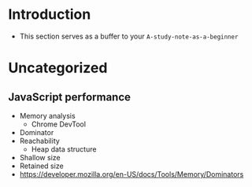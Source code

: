 # Introduction
- This section serves as a buffer to your `A-study-note-as-a-beginner`


# Uncategorized
## JavaScript performance
- Memory analysis
  - Chrome DevTool
- Dominator
- Reachability
  - Heap data structure
- Shallow size 
- Retained size
- https://developer.mozilla.org/en-US/docs/Tools/Memory/Dominators